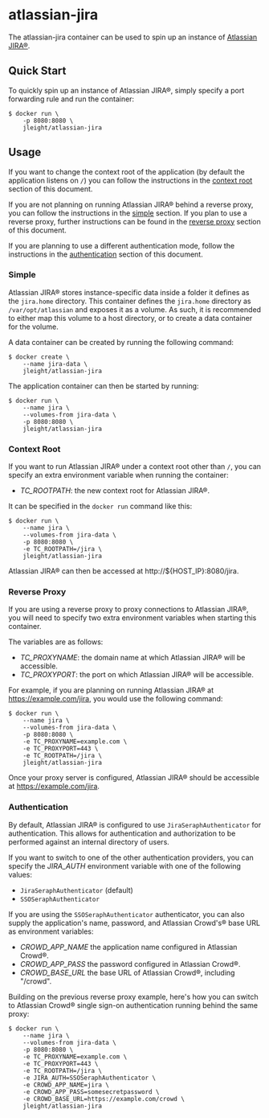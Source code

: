 atlassian-jira
==============

The atlassian-jira container can be used to spin up an instance of
[Atlassian JIRA®](https://www.atlassian.com/software/jira).


Quick Start
-----------

To quickly spin up an instance of Atlassian JIRA®, simply specify a port
forwarding rule and run the container:

    $ docker run \
        -p 8080:8080 \
        jleight/atlassian-jira

Usage
-----

If you want to change the context root of the application (by default the
application listens on `/`) you can follow the instructions in the
[context root](#context-root) section of this document.

If you are not planning on running Atlassian JIRA® behind a reverse proxy, you
can follow the instructions in the [simple](#simple) section. If you plan to use
 a reverse proxy, further instructions can be found in the
[reverse proxy](#reverse-proxy) section of this document.

If you are planning to use a different authentication mode, follow the
instructions in the [authentication](#authentication) section of this document.

### Simple

Atlassian JIRA® stores instance-specific data inside a folder it defines as the
`jira.home` directory. This container defines the `jira.home` directory as
`/var/opt/atlassian` and exposes it as a volume. As such, it is recommended to
either map this volume to a host directory, or to create a data container for
the volume.

A data container can be created by running the following command:

    $ docker create \
        --name jira-data \
        jleight/atlassian-jira

The application container can then be started by running:

    $ docker run \
        --name jira \
        --volumes-from jira-data \
        -p 8080:8080 \
        jleight/atlassian-jira

### Context Root

If you want to run Atlassian JIRA® under a context root other than `/`, you can
specify an extra environment variable when running the container:

- *TC_ROOTPATH*: the new context root for Atlassian JIRA®.

It can be specified in the `docker run` command like this:

    $ docker run \
        --name jira \
        --volumes-from jira-data \
        -p 8080:8080 \
        -e TC_ROOTPATH=/jira \
        jleight/atlassian-jira

Atlassian JIRA® can then be accessed at http://${HOST_IP}:8080/jira.

### Reverse Proxy

If you are using a reverse proxy to proxy connections to Atlassian JIRA®, you
will need to specify two extra environment variables when starting this
container.

The variables are as follows:

- *TC_PROXYNAME*: the domain name at which Atlassian JIRA® will be accessible.
- *TC_PROXYPORT*: the port on which Atlassian JIRA® will be accessible.

For example, if you are planning on running Atlassian JIRA® at
https://example.com/jira, you would use the following command:

    $ docker run \
        --name jira \
        --volumes-from jira-data \
        -p 8080:8080 \
        -e TC_PROXYNAME=example.com \
        -e TC_PROXYPORT=443 \
        -e TC_ROOTPATH=/jira \
        jleight/atlassian-jira

Once your proxy server is configured, Atlassian JIRA® should be accessible
at https://example.com/jira.

### Authentication

By default, Atlassian JIRA® is configured to use `JiraSeraphAuthenticator`
for authentication. This allows for authentication and authorization to be
performed against an internal directory of users.

If you want to switch to one of the other authentication providers, you can
specify the *JIRA_AUTH* environment variable with one of the following values:

- `JiraSeraphAuthenticator` (default)
- `SSOSeraphAuthenticator`

If you are using the `SSOSeraphAuthenticator` authenticator, you can also supply
the application's name, password, and Atlassian Crowd's® base URL as environment
variables:

- *CROWD_APP_NAME* the application name configured in Atlassian Crowd®.
- *CROWD_APP_PASS* the password configured in Atlassian Crowd®.
- *CROWD_BASE_URL* the base URL of Atlassian Crowd®, including "/crowd".

Building on the previous reverse proxy example, here's how you can switch to
Atlassian Crowd® single sign-on authentication running behind the same proxy:

    $ docker run \
        --name jira \
        --volumes-from jira-data \
        -p 8080:8080 \
        -e TC_PROXYNAME=example.com \
        -e TC_PROXYPORT=443 \
        -e TC_ROOTPATH=/jira \
        -e JIRA_AUTH=SSOSeraphAuthenticator \
        -e CROWD_APP_NAME=jira \
        -e CROWD_APP_PASS=somesecretpassword \
        -e CROWD_BASE_URL=https://example.com/crowd \
        jleight/atlassian-jira
